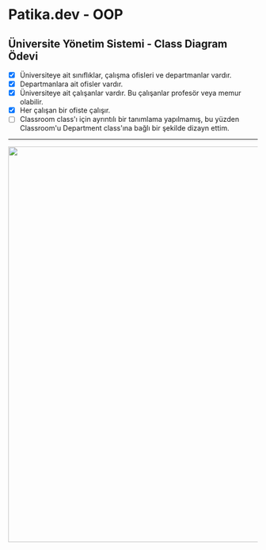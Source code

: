 # Patika.dev - OOP 
## Üniversite Yönetim Sistemi - Class Diagram Ödevi

- [x] Üniversiteye ait sınıflıklar, çalışma ofisleri ve departmanlar vardır.
- [x] Departmanlara ait ofisler vardır.
- [x] Üniversiteye ait çalışanlar vardır. Bu çalışanlar profesör veya memur olabilir.
- [x] Her çalışan bir ofiste çalışır.
- [ ] Classroom class'ı için ayrıntılı bir tanımlama yapılmamış, bu yüzden Classroom'u Department class'ına bağlı bir şekilde dizayn ettim.

------

<image src="https://github.com/Furkanber/patika-oop/blob/main/university-management/Class_Diagram.png" width="800">
